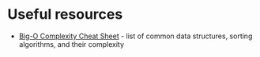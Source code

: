 # Useful resources
* [Big-O Complexity Cheat Sheet](http://bigocheatsheet.com/) - list of common data structures, sorting algorithms, and their complexity
